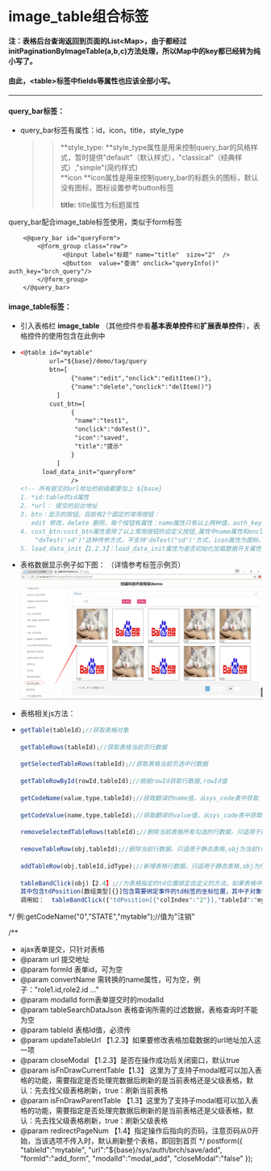 # image_table组合标签

#### 注：表格后台查询返回到页面的List&lt;Map&gt;，由于都经过initPaginationByImageTable\(a,b,c\)方法处理，所以Map中的key都已经转为纯小写了。

#### 由此，&lt;table&gt;标签中fields等属性也应该全部小写。

---

#### **query\_bar标签：**

* query\_bar标签有属性：id，icon，title，style\_type
  > > **style\_type: **style\_type属性是用来控制query\_bar的风格样式，暂时提供"default"（默认样式），"classical"（经典样式）,"simple"\(简约样式\)  
  > > **icon **icon属性是用来控制query\_bar的标题头的图标，默认没有图标，图标设置参考button标签
  > >
  > > **title:** title属性为标题属性

query\_bar配合image_table标签使用，类似于form标签

```
    <@query_bar id="queryForm">
        <@form_group class="row">
               <@input label="标题" name="title"  size="2"  />
               <@button  value="查询" onclick="queryInfo()" auth_key="brch_query"/>
        </@form_group>
    </@query_bar>
```



#### **image_table标签：**

* 引入表格栏 **image_table** （其他控件参看**基本表单控件**和**扩展表单控件**），表格控件的使用包含在此例中
* ```html
  <@table id="mytable" 
	      url="${base}/demo/tag/query  
	      btn=[
		        {"name":"edit","onclick":"editItem()"},
	            {"name":"delete","onclick":"delItem()"}
		    ]
		  cust_btn=[
			    {
			     "name":"test1",
			     "onclick":"doTest()",
			     "icon":"saved",
			     "title":"提示"
		        }
		    ]
		load_data_init="queryForm"
                />
  <!-- 所有提交的url地址的前缀都要加上 ${base}
  1. *id:table的id属性
  2. *url： 提交的后台地址 
  3. btn：显示的按钮，目前有2个固定的常用按钮：
     edit 修改，delete 删除，每个按钮有属性：name属性只有以上两种值，auth_key为权限属性，匹配sys_func表中的url，onclick属性绑定执行的方法**必填**,版本后加入提示title属性
  4. cust_btn:cust_btn属性是除了以上常用按钮的自定义按钮,属性中name属性和onclick属性为必填项，且onclick的值现在只支持
      "doTest('sd')"这种传参方式，不支持'doTest("sd")'方式，icon属性为图标，默认为搜索图标，支持图标扩展可以使用font-increator下的图标，前缀"ext_"加图标样式名即可以使用，如"ext_assessedbadge"，详细可以参考button标签，auth_key为权限属性，匹配sys_func表中的url，提示title属性
  5. load_data_init【1.2.3】：load_data_init属性为是否初始化加载数据开关属性，默认为true（首次进页面加载数据）,【1.4】版本后，支持传入的值为“true”，“false”，或指定查询条件的formId，当值为“true”或不填该属性时，默认不带查询条件初始化加载数据，为“false”时不加载数据，为formId时，会带查询条件加载数据

* 表格数据显示例子如下图： （详情参考标签示例页） 
 ![](/assets/image_table1.png)


* 表格相关js方法：
* ```js
  getTable(tableId);//获取表格对象

  getTableRows(tableId);//获取表格当前页行数据

  getSelectedTableRows(tableId);//获取表格当前页选中行数据

  getTableRowById(rowId,tableId);//根据rowId获取行数据,rowId值

  getCodeName(value,type,tableId);//获取翻译的name值，从sys_code表中获取

  getCodeValue(name,type,tableId);//获取翻译的value值，从sys_code表中获取

  removeSelectedTableRows(tableId);//删除当前表格所有勾选的行数据，只适用于静态表格

  removeTableRow(obj,tableId);//删除当前行数据，只适用于静态表格,obj为当前tr标签包含的元素

  addTableRow(obj,tableId,idType);//新增表格行数据，只适用于静态表格,obj为传入新增的行数据，idType为首列勾选的样式，可填三个值：none，radio，checkbox，默认none

  tableBandClick(obj)【2.4】;//为表格指定的td位置绑定自定义的方法，如果表格中没有数据就不绑定
  其中包含tdPosition(数组类型[{}]包含需要绑定事件的td标签的坐标位置，其中子对象包含数rowIndex(行下标，   从0开始)和colIndex(列下标，从0开始)，如果不指定行，则绑定整列)和bandFunction绑定的自定义的方法名和 tableId
  调用如：  tableBandClick({"tdPosition[{"colIndex":"2"}],"tableId":"mytable","bandFunction":"daTest1"});
 */
  例:getCodeName("0","STATE","mytable");//值为"注销"

  /**
  * ajax表单提交，只针对表格
  * @param url 提交地址
  * @param formId 表单id，可为空
  * @param convertName 需转换的name属性，可为空，例子："role1.id,role2.id ..."
  * @param modalId form表单提交时的modalId
  * @param tableSearchDataJson 表格查询所需的过滤数据，表格查询时不能为空
  * @param tableId 表格Id值，必须传
  * @param updateTableUrl 【1.2.3】如果要修改表格加载数据的url地址加入这一项
  * @param closeModal 【1.2.3】是否在操作成功后关闭窗口，默认true
  * @param isFnDrawCurrentTable【1.3】 这里为了支持子modal框可以加入表格的功能，需要指定是否处理完数据后刷新的是当前表格还是父级表格，默认：先去找父级表格刷新，true：刷新当前表格
  * @param isFnDrawParentTable 【1.3】这里为了支持子modal框可以加入表格的功能，需要指定是否处理完数据后刷新的是当前表格还是父级表格，默认：先去找父级表格刷新，true：刷新父级表格
  * @param redirectPageNum 【1.4】指定操作后指向的页码，注意页码从0开始，当该选项不传入时，默认刷新整个表格，即回到首页
  */
    postform({
            "tableId":"mytable",
            "url":"${base}/sys/auth/brch/save/add",
            "formId":"add_form",
            "modalId":"modal_add",
            "closeModal":"false"
        });
  ```


